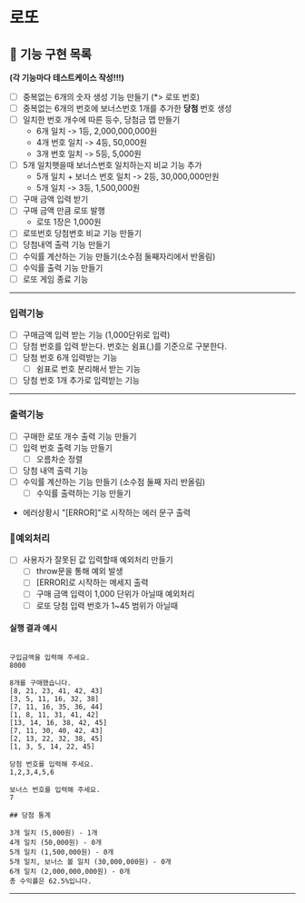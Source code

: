 # 로또

## 🚀 기능 구현 목록

**(각 기능마다 테스트케이스 작성!!!)**

- [ ] 중복없는 6개의 숫자 생성 기능 만들기 (\*> 로또 번호)
- [ ] 중복없는 6개의 번호에 보너스번호 1개를 추가한 **당첨** 번호 생성
- [ ] 일치한 번호 개수에 따른 등수, 당첨금 맵 만들기
  - 6개 일치 -> 1등, 2,000,000,000원
  - 4개 번호 일치 -> 4등, 50,000원
  - 3개 번호 일치 -> 5등, 5,000원
- [ ] 5개 일치햇을때 보너스번호 일치하는지 비교 기능 추가
  - 5개 일치 + 보너스 번호 일치 -> 2등, 30,000,000만원
  - 5개 일치 -> 3등, 1,500,000원
- [ ] 구매 금액 입력 받기
- [ ] 구매 금액 만큼 로또 발행
  - 로또 1장은 1,000원
- [ ] 로또번호 당첨번호 비교 기능 만들기
- [ ] 당첨내역 출력 기능 만들기
- [ ] 수익률 계산하는 기능 만들기(소수점 둘째자리에서 반올림)
- [ ] 수익률 출력 기능 만들기
- [ ] 로또 게임 종료 기능

---

### 입력기능

- [ ] 구매금액 입력 받는 기능 (1,000단위로 입력)
- [ ] 당첨 번호를 입력 받는다. 번호는 쉼표(,)를 기준으로 구분한다.
- [ ] 당첨 번호 6개 입력받는 기능
  - [ ] 쉼표로 번호 분리해서 받는 기능
- [ ] 당첨 번호 1개 추가로 입력받는 기능

---

### 출력기능

- [ ] 구매한 로또 개수 출력 기능 만들기
- [ ] 입력 번호 출력 기능 만들기
  - [ ] 오름차순 정렬
- [ ] 당첨 내역 출력 기능
- [ ] 수익률 계산하는 기능 만들기 (소수점 둘째 자리 반올림)
  - [ ] 수익률 출력하는 기능 만들기
- 에러상황시 "[ERROR]"로 시작하는 에러 문구 출력

### 🚨예외처리

- [ ] 사용자가 잘못된 값 입력할때 예외처리 만들기
  - [ ] throw문을 통해 예외 발생
  - [ ] [ERROR]로 시작하는 메세지 출력
  - [ ] 구매 금액 입력이 1,000 단위가 아닐때 예외처리
  - [ ] 로또 당첨 입력 번호가 1~45 범위가 아닐때

#### 실행 결과 예시

```

구입금액을 입력해 주세요.
8000

8개를 구매했습니다.
[8, 21, 23, 41, 42, 43]
[3, 5, 11, 16, 32, 38]
[7, 11, 16, 35, 36, 44]
[1, 8, 11, 31, 41, 42]
[13, 14, 16, 38, 42, 45]
[7, 11, 30, 40, 42, 43]
[2, 13, 22, 32, 38, 45]
[1, 3, 5, 14, 22, 45]

당첨 번호를 입력해 주세요.
1,2,3,4,5,6

보너스 번호를 입력해 주세요.
7

## 당첨 통계

3개 일치 (5,000원) - 1개
4개 일치 (50,000원) - 0개
5개 일치 (1,500,000원) - 0개
5개 일치, 보너스 볼 일치 (30,000,000원) - 0개
6개 일치 (2,000,000,000원) - 0개
총 수익률은 62.5%입니다.

```

---
